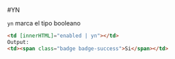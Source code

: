 #YN

`yn` marca el tipo booleano

```html
<td [innerHTML]="enabled | yn"></td>
Output:
<td><span class="badge badge-success">Si</span></td>
```
